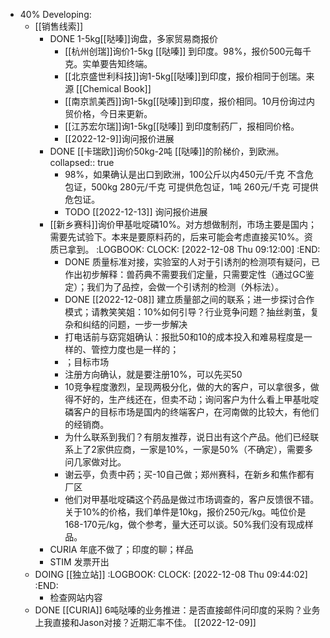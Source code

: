 - 40% Developing:
	- [[销售线索]]
		- DONE 1-5kg[[哒嗪]]询盘，多家贸易商报价
			- [[杭州创瑞]]询价1-5kg [[哒嗪]] 到印度。98%，报价500元每千克。实单要告知终端。
			- [[北京盛世利科技]]询1-5kg[[哒嗪]]到印度，报价相同于创瑞。来源 [[Chemical Book]]
			- [[南京凯美西]]询1-5kg[[哒嗪]]到印度，报价相同。10月份询过内贸价格，今日来更新。
			- [[江苏宏尔瑞]]询1-5kg[[哒嗪]] 到印度制药厂，报相同价格。
			- [[2022-12-9]]询问报价进展
		- DONE [[卡瑞欧]]询价50kg-2吨 [[哒嗪]]的阶梯价，到欧洲。
		  collapsed:: true
			- 98%，如果确认是出口到欧洲，100公斤以内450元/千克 不含危包证，500kg 280元/千克 可提供危包证，1吨 260元/千克 可提供危包证。
			- TODO [[2022-12-13]] 询问报价进展
		- [[新乡赛科]]询价甲基吡啶磷10%。对方想做制剂，市场主要是国内；需要先试验下。本来是要原料药的，后来可能会考虑直接买10%。资质已拿到。
		  :LOGBOOK:
		  CLOCK: [2022-12-08 Thu 09:12:00]
		  :END:
			- DONE 质量标准对接，实验室的人对于引诱剂的检测项有疑问，已作出初步解释：兽药典不需要我们定量，只需要定性（通过GC鉴定）；我们为了品控，会做一个引诱剂的检测（外标法）。
			- DONE [[2022-12-08]] 建立质量部之间的联系；进一步探讨合作模式；请教笑笑姐：10%如何引导？行业竞争问题？抽丝剥茧，复杂和纠结的问题，一步一步解决
			- 打电话前与窈窕姐确认：报批50和10的成本投入和难易程度是一样的、管控力度也是一样的；
			- ；目标市场
			- 注册方向确认，就是要注册10%，可以先买50
			- 10竞争程度激烈，呈现两极分化，做的大的客户，可以拿很多，做得不好的，生产线还在，但卖不动；询问客户为什么看上甲基吡啶磷客户的目标市场是国内的终端客户，在河南做的比较大，有他们的经销商。
			- 为什么联系到我们？有朋友推荐，说日出有这个产品。他们已经联系上了2家供应商，一家是10%，一家是50%（不确定），需要多问几家做对比。
			- 谢云亭，负责中药；买-10自己做；郑州赛科，在新乡和焦作都有厂区
			- 他们对甲基吡啶磷这个药品是做过市场调查的，客户反馈很不错。关于10%的价格，我们单件是10kg，报价250元/kg。吨位价是168-170元/kg，做个参考，量大还可以谈。50%我们没有现成样品。
		- CURIA 年底不做了；印度的聊；样品
		- STIM 发票开出
	- DOING [[独立站]]
	  :LOGBOOK:
	  CLOCK: [2022-12-08 Thu 09:44:02]
	  :END:
		- 检查网站内容
	- DONE [[CURIA]] 6吨哒嗪的业务推进：是否直接邮件问印度的采购？业务上我直接和Jason对接？近期汇率不佳。 [[2022-12-09]]
